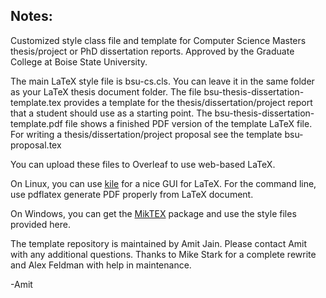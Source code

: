 
Notes:
------

Customized style class file and template for Computer Science Masters thesis/project or PhD
dissertation reports. Approved by the Graduate College at Boise State University.

The main LaTeX style file is bsu-cs.cls. You can leave it in the same folder as your LaTeX
thesis document folder.  The file bsu-thesis-dissertation-template.tex provides a template
for the thesis/dissertation/project report that a student should use as a starting point. The
bsu-thesis-dissertation-template.pdf file shows a finished PDF version of the template LaTeX
file. For writing a thesis/dissertation/project proposal see the template bsu-proposal.tex

You can upload these files to Overleaf to use web-based LaTeX.

On Linux, you can use [kile](https://kile.sourceforge.io/) for a nice GUI for LaTeX. For the
command line, use pdflatex generate PDF properly from LaTeX document.

On Windows, you can get the [MikTEX](miktex.org) package and use the style files provided
here.

The template repository is maintained by Amit Jain. Please contact Amit with any
additional questions. Thanks to Mike Stark for a complete rewrite and Alex Feldman with
help in maintenance.

-Amit
